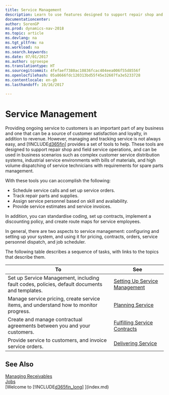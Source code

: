 ```yaml
---
title: Service Management
description: Learn to use features designed to support repair shop and field service operations.
documentationcenter: 
author: SorenGP
ms.prod: dynamics-nav-2018
ms.topic: article
ms.devlang: na
ms.tgt_pltfrm: na
ms.workload: na
ms.search.keywords: 
ms.date: 07/01/2017
ms.author: sgroespe
ms.translationtype: HT
ms.sourcegitcommit: 4fefaef7380ac10836fcac404eea006f55d8556f
ms.openlocfilehash: 05a8666fdc120313bd55f45e32607fa3e5233728
ms.contentlocale: en-gb
ms.lasthandoff: 10/16/2017

---
```

# <a name="service-management"></a>Service Management
Providing ongoing service to customers is an important part of any business and one that can be a source of customer satisfaction and loyalty, in addition to revenue. However, managing and tracking service is not always easy, and [!INCLUDE[d365fin](includes/d365fin_md.md)] provides a set of tools to help. These tools are designed to support repair shop and field service operations, and can be used in business scenarios such as complex customer service distribution systems, industrial service environments with bills of materials, and high volume dispatching of service technicians with requirements for spare parts management.  

 With these tools you can accomplish the following:  

* Schedule service calls and set up service orders.  
* Track repair parts and supplies.  
* Assign service personnel based on skill and availability.  
* Provide service estimates and service invoices.  

In addition, you can standardise coding, set up contracts, implement a discounting policy, and create route maps for service employees.  

In general, there are two aspects to service management: configuring and setting up your system, and using it for pricing, contracts, orders, service personnel dispatch, and job scheduler.  

The following table describes a sequence of tasks, with links to the topics that describe them.   

|**To**|**See**|  
|------------|-------------|  
|Set up Service Management, including fault codes, policies, default documents and templates.|[Setting Up Service Management](service-setup-service.md)|  
|Manage service pricing, create service items, and understand how to monitor progress.|[Planning Service](service-plan-service.md)|  
|Create and manage contractual agreements between you and your customers.|[Fulfilling Service Contracts](service-fulfill-service-contracts.md)|  
|Provide service to customers, and invoice service orders.|[Delivering Service](service-deliver-service.md)|  

## <a name="see-also"></a>See Also  
[Managing Receivables](receivables-manage-receivables.md)   
[Jobs](projects-how-create-jobs.md)   
[Welcome to [!INCLUDE[d365fin_long](includes/d365fin_long_md.md)] ](index.md)

